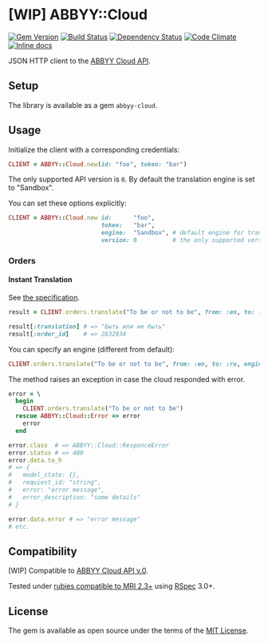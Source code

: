 # [WIP] ABBYY::Cloud

[![Gem Version](https://img.shields.io/gem/v/abbyy-cloud.svg?style=flat)][gem]
[![Build Status](https://img.shields.io/travis/nepalez/abbyy-cloud/master.svg?style=flat)][travis]
[![Dependency Status](https://img.shields.io/gemnasium/nepalez/abbyy-cloud.svg?style=flat)][gemnasium]
[![Code Climate](https://img.shields.io/codeclimate/github/nepalez/abbyy-cloud.svg?style=flat)][codeclimate]
[![Inline docs](http://inch-ci.org/github/nepalez/abbyy-cloud.svg)][inch]

JSON HTTP client to the [ABBYY Cloud API][abbyy-api].

## Setup

The library is available as a gem `abbyy-cloud`.

## Usage

Initialize the client with a corresponding credentials:

```ruby
CLIENT = ABBYY::Cloud.new(id: "foo", token: "bar")
```

The only supported API version is `0`. By default the translation engine is set to "Sandbox".

You can set these options explicitly:

```ruby
CLIENT = ABBYY::Cloud.new id:      "foo",
                          token:   "bar",
                          engine:  "Sandbox", # default engine for translations
                          version: 0          # the only supported version
```

### Orders

#### Instant Translation

See [the specification](https://api.abbyy.cloud/swagger/ui/index#!/Order/Order_Translate).

```ruby
result = CLIENT.orders.translate("To be or not to be", from: :en, to: :ru)

result[:translation] # => "Быть или не быть"
result[:order_id]    # => 2832934
```

You can specify an engine (different from default):

```ruby
CLIENT.orders.translate("To be or not to be", from: :en, to: :ru, engine: "Bing")
```

The method raises an exception in case the cloud responded with error.

```ruby
error = \
  begin
    CLIENT.orders.translate("To be or not to be")
  rescue ABBYY::Cloud::Error => error
    error
  end

error.class  # => ABBYY::Cloud::ResponceError
error.status # => 400
error.data.to_h
# => {
#   model_state: {},
#   requiest_id: "string",
#   error: "error message",
#   error_description: "some details"
# }

error.data.error # => "error message"
# etc.
```

## Compatibility

[WIP] Compatible to [ABBYY Cloud API v.0][abbyy-api].

Tested under [rubies compatible to MRI 2.3+][rubies] using [RSpec][rspec] 3.0+.

## License

The gem is available as open source under the terms of the [MIT License](http://opensource.org/licenses/MIT).

[abbyy-api]: https://api.abbyy.cloud/swagger/ui/index
[codeclimate]: https://codeclimate.com/github/nepalez/abbyy-cloud
[gem]: https://rubygems.org/gems/abbyy-cloud
[gemnasium]: https://gemnasium.com/nepalez/abbyy-cloud
[github]: https://github.com/nepalez/abbyy-cloud
[inch]: https://inch-ci.org/github/nepalez/abbyy-cloud
[rspec]: http://rspec.info/
[rubies]: .travis.yml
[travis]: https://travis-ci.org/nepalez/abbyy-cloud
